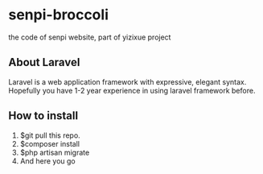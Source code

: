 # senpi-broccoli
the code of senpi website, part of yizixue project

## About Laravel

Laravel is a web application framework with expressive, elegant syntax. Hopefully you have 1-2 year experience in using laravel framework before.

## How to install

1. $git pull this repo.
2. $composer install
3. $php artisan migrate
4. And here you go
